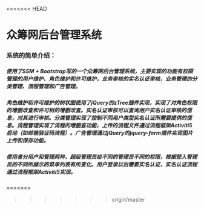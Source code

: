 <<<<<<< HEAD
# 众筹网后台管理系统

### 系统的简单介绍：

##### 使用了SSM + Bootstrap写的一个众筹网后台管理系统，主要实现的功能有权限管理的用户维护、角色维护和许可维护，业务审核的实名认证审核，业务管理的分类管理、流程管理和广告管理。

##### 

##### 角色维护和许可维护的树状图使用了jQuery的zTree插件实现，实现了对角色权限的增删改查和许可树的增删改查。实名认证审核可以查询用户实名认证审核的信息，对其进行审核。分类管理实现了控制不同用户类型实名认证所需要提供的信息。流程管理实现了流程的增删查功能，上传的流程文件通过流程框架Activiti5启动（如邮箱验证码流程）。广告管理通过jQuery的jquery-form插件实现图片上传和保存功能。

##### 

##### 使用者分用户和管理两种，超级管理员给不同的管理员不同的权限，根据登入管理员的不同所展示的菜单列表有所变化。用户登录以后需要实名认证，实名认证流程通过流程框架Activiti5实现。
=======

>>>>>>> origin/master
